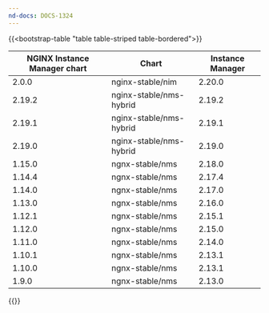 ```yaml
---
nd-docs: DOCS-1324
---
```


{{<bootstrap-table "table table-striped table-bordered">}}

| NGINX Instance Manager chart | Chart                      | Instance Manager |
|------------------------------|----------------------------|------------------|
| 2.0.0                        | nginx-stable/nim           | 2.20.0           |
| 2.19.2                       | nginx-stable/nms-hybrid    | 2.19.2           |
| 2.19.1                       | nginx-stable/nms-hybrid    | 2.19.1           |
| 2.19.0                       | nginx-stable/nms-hybrid    | 2.19.0           |
| 1.15.0                       | ngnx-stable/nms            | 2.18.0           |
| 1.14.4                       | ngnx-stable/nms            | 2.17.4           |
| 1.14.0                       | ngnx-stable/nms            | 2.17.0           |
| 1.13.0                       | ngnx-stable/nms            | 2.16.0           |
| 1.12.1                       | ngnx-stable/nms            | 2.15.1           |
| 1.12.0                       | ngnx-stable/nms            | 2.15.0           |
| 1.11.0                       | ngnx-stable/nms            | 2.14.0           |
| 1.10.1                       | ngnx-stable/nms            | 2.13.1           |
| 1.10.0                       | ngnx-stable/nms            | 2.13.1           |
| 1.9.0                        | ngnx-stable/nms            | 2.13.0           |

{{</bootstrap-table>}}
